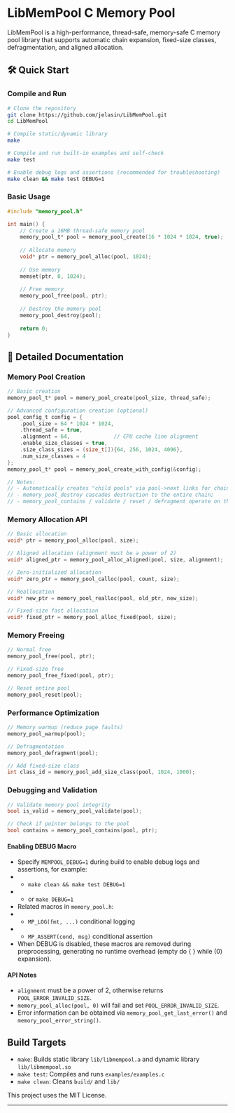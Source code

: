 # LibMemPool C Memory Pool

LibMemPool is a high-performance, thread-safe, memory-safe C memory pool library that supports automatic chain expansion, fixed-size classes, defragmentation, and aligned allocation.

## 🛠️ Quick Start

### Compile and Run

```bash
# Clone the repository
git clone https://github.com/jelasin/LibMemPool.git
cd LibMemPool

# Compile static/dynamic library
make

# Compile and run built-in examples and self-check
make test

# Enable debug logs and assertions (recommended for troubleshooting)
make clean && make test DEBUG=1
```

### Basic Usage

```c
#include "memory_pool.h"

int main() {
    // Create a 16MB thread-safe memory pool
    memory_pool_t* pool = memory_pool_create(16 * 1024 * 1024, true);
    
    // Allocate memory
    void* ptr = memory_pool_alloc(pool, 1024);
    
    // Use memory
    memset(ptr, 0, 1024);
    
    // Free memory
    memory_pool_free(pool, ptr);
    
    // Destroy the memory pool
    memory_pool_destroy(pool);
    
    return 0;
}
```

## 📖 Detailed Documentation

### Memory Pool Creation

```c
// Basic creation
memory_pool_t* pool = memory_pool_create(pool_size, thread_safe);

// Advanced configuration creation (optional)
pool_config_t config = {
    .pool_size = 64 * 1024 * 1024,
    .thread_safe = true,
    .alignment = 64,              // CPU cache line alignment
    .enable_size_classes = true,
    .size_class_sizes = (size_t[]){64, 256, 1024, 4096},
    .num_size_classes = 4
};
memory_pool_t* pool = memory_pool_create_with_config(&config);

// Notes:
// - Automatically creates "child pools" via pool->next links for chain expansion when memory is insufficient;
// - memory_pool_destroy cascades destruction to the entire chain;
// - memory_pool_contains / validate / reset / defragment operate on the entire chain.
```

### Memory Allocation API

```c
// Basic allocation
void* ptr = memory_pool_alloc(pool, size);

// Aligned allocation (alignment must be a power of 2)
void* aligned_ptr = memory_pool_alloc_aligned(pool, size, alignment);

// Zero-initialized allocation
void* zero_ptr = memory_pool_calloc(pool, count, size);

// Reallocation
void* new_ptr = memory_pool_realloc(pool, old_ptr, new_size);

// Fixed-size fast allocation
void* fixed_ptr = memory_pool_alloc_fixed(pool, size);
```

### Memory Freeing

```c
// Normal free
memory_pool_free(pool, ptr);

// Fixed-size free
memory_pool_free_fixed(pool, ptr);

// Reset entire pool
memory_pool_reset(pool);
```

### Performance Optimization

```c
// Memory warmup (reduce page faults)
memory_pool_warmup(pool);

// Defragmentation
memory_pool_defragment(pool);

// Add fixed-size class
int class_id = memory_pool_add_size_class(pool, 1024, 1000);
```

### Debugging and Validation

```c
// Validate memory pool integrity
bool is_valid = memory_pool_validate(pool);

// Check if pointer belongs to the pool
bool contains = memory_pool_contains(pool, ptr);
```

#### Enabling DEBUG Macro

- Specify `MEMPOOL_DEBUG=1` during build to enable debug logs and assertions, for example:
- - `make clean && make test DEBUG=1`
- - or `make DEBUG=1`
- Related macros in `memory_pool.h`:
- - `MP_LOG(fmt, ...)` conditional logging
- - `MP_ASSERT(cond, msg)` conditional assertion
- When DEBUG is disabled, these macros are removed during preprocessing, generating no runtime overhead (empty do { } while (0) expansion).

#### API Notes

- `alignment` must be a power of 2, otherwise returns `POOL_ERROR_INVALID_SIZE`.
- `memory_pool_alloc(pool, 0)` will fail and set `POOL_ERROR_INVALID_SIZE`.
- Error information can be obtained via `memory_pool_get_last_error()` and `memory_pool_error_string()`.

## Build Targets

- `make`: Builds static library `lib/libmempool.a` and dynamic library `lib/libmempool.so`
- `make test`: Compiles and runs `examples/examples.c`
- `make clean`: Cleans `build/` and `lib/`

This project uses the MIT License.

---
